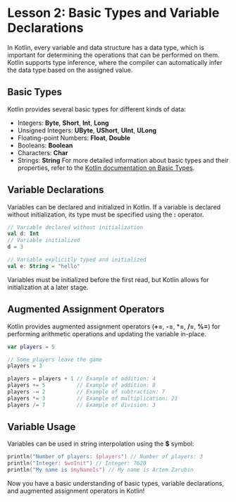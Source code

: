 # Lesson 2: Basic Types and Variable Declarations
In Kotlin, every variable and data structure has a data type, which is important for determining the operations that can be performed on them. Kotlin supports type inference, where the compiler can automatically infer the data type based on the assigned value.

## Basic Types
Kotlin provides several basic types for different kinds of data:

- Integers: **Byte**, **Short**, **Int**, **Long**
- Unsigned Integers: **UByte**, **UShort**, **UInt**, **ULong**
- Floating-point Numbers: **Float**, **Double**
- Booleans: **Boolean**
- Characters: **Char**
- Strings: **String**
For more detailed information about basic types and their properties, refer to the [Kotlin documentation on Basic Types](https://kotlinlang.org/docs/basic-types.html).

## Variable Declarations
Variables can be declared and initialized in Kotlin. If a variable is declared without initialization, its type must be specified using the **:** operator.

```kotlin
// Variable declared without initialization
val d: Int
// Variable initialized
d = 3

// Variable explicitly typed and initialized
val e: String = "hello"
```
Variables must be initialized before the first read, but Kotlin allows for initialization at a later stage.

## Augmented Assignment Operators
Kotlin provides augmented assignment operators (**+=**, **-=**, ***=**, **/=**, **%=**) for performing arithmetic operations and updating the variable in-place.

```kotlin
var players = 5

// Some players leave the game
players = 3

players = players + 1 // Example of addition: 4
players += 5          // Example of addition: 9
players -= 2          // Example of subtraction: 7
players *= 3          // Example of multiplication: 21
players /= 7          // Example of division: 3
```
## Variable Usage
Variables can be used in string interpolation using the **$** symbol:

```kotlin
println("Number of players: $players") // Number of players: 3
println("Integer: $woInit") // Integer: 7620
println("My name is $myNameIs") // My name is Artem Zarubin
```
Now you have a basic understanding of basic types, variable declarations, and augmented assignment operators in Kotlin!